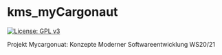# kms_myCargonaut
[![License: GPL v3](https://img.shields.io/badge/License-GPL%20v3-blue.svg)](http://www.gnu.org/licenses/gpl-3.0)

Projekt Mycargonuat: Konzepte Moderner Softwareentwicklung WS20/21
